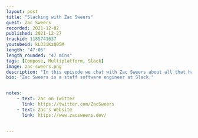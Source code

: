 ```yaml
---
layout: post
title: "Slacking with Zac Sweers"
guest: Zac Sweers
recorded: 2021-12-02
published: 2021-12-27
trackid: 1185741637
youtubeid: kL33iKzQ05M
length: "47:05"
length_rounded: "47 mins"
tags: [Compose, Multiplatform, Slack]
image: zac-sweers.png
description: "In this episode we chat with Zac Sweers about all that has happened since his last appearance: Multiplatform experiments, Kotlin usage in Slack, Thoughts about Compose, Weather in Munich, Malaga, and New York."
bio: "Zac Sweers is a staff software engineer at Slack."


notes:
    - text: Zac on Twitter
      link: https://twitter.com/ZacSweers
    - text: Zac's Website
      link: https://www.zacsweers.dev/

   
---
```

